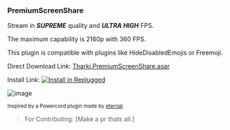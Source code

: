 ### PremiumScreenShare

Stream in **_SUPREME_** quality and **_ULTRA HIGH_** FPS.

The maximum capability is 2160p with 360 FPS.

This plugin is compatible with plugins like HideDisabledEmojis or Freemoji.

Direct Download Link:
[Tharki.PremiumScreenShare.asar](https://github.com/Tharki-God/PremiumScreenShare/releases/latest/download/Tharki.PremiumScreenShare.asar)

Install Link:
[![Install in Replugged](https://img.shields.io/badge/-Install%20in%20Replugged-blue?style=for-the-badge&logo=none)](https://replugged.dev/install?identifier=Tharki-God/PremiumScreenShare&source=github)

![image](https://user-images.githubusercontent.com/33640860/221107928-81be1ce9-7c8e-4c70-a7e8-88ad1c3cd6f1.png)


<sub>Inspired by a Powercord plugin made by
[eternal](https://github.com/discord-modifications/screenshare-crack).</sub>

> For Contributing: [Make a pr thats all.]

